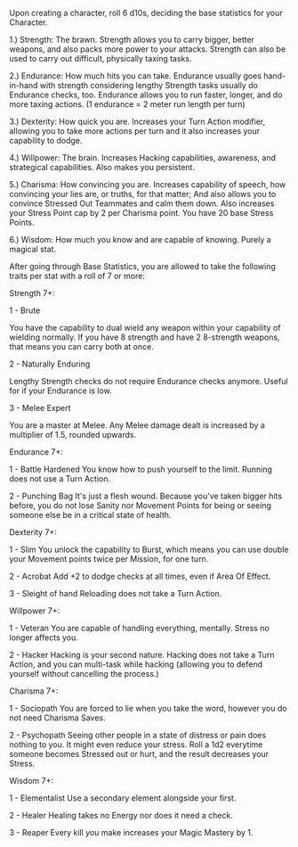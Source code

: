 Upon creating a character, roll 6 d10s, deciding the base statistics for your Character.

1.) Strength: The brawn. Strength allows you to carry bigger, better weapons, and also packs more power to your attacks. Strength can also be used to carry out difficult, physically taxing tasks.

2.) Endurance: How much hits you can take. Endurance usually goes hand-in-hand with strength considering lengthy Strength tasks usually do Endurance checks, too.
Endurance allows you to run faster, longer, and do more taxing actions.
(1 endurance = 2 meter run length per turn)

3.) Dexterity: How quick you are. Increases your Turn Action modifier, allowing you to take more actions per turn and it also increases your capability to dodge.

4.) Willpower: The brain. Increases Hacking capabilities, awareness, and strategical capabilities. Also makes you persistent.

5.) Charisma: How convincing you are. Increases capability of speech, how convincing your lies are, or truths, for that matter; And also allows you to convince Stressed Out Teammates and calm them down. Also increases your Stress Point cap by 2 per Charisma point.
You have 20 base Stress Points.

6.) Wisdom: How much you know and are capable of knowing. Purely a magical stat.

After going through Base Statistics, you are allowed to take the following traits per stat with a roll of 7 or more:

Strength 7+:

1 - Brute

You have the capability to dual wield any weapon within your capability of wielding normally. If you have 8 strength and have 2 8-strength weapons, that means you can carry both at once.

2 - Naturally Enduring

Lengthy Strength checks do not require Endurance checks anymore. Useful for if your Endurance is low.

3 - Melee Expert

You are a master at Melee. Any Melee damage dealt is increased by a multiplier of 1.5, rounded upwards.

Endurance 7+:

1 - Battle Hardened
You know how to push yourself to the limit. Running does not use a Turn Action.

2 - Punching Bag
It's just a flesh wound. Because you've taken bigger hits before, you do not lose Sanity nor Movement Points for being or seeing someone else be in a critical state of health.

Dexterity 7+:

1 - Slim
You unlock the capability to Burst, which means you can use double your Movement points twice per Mission, for one turn.

2 - Acrobat
Add +2 to dodge checks at all times, even if Area Of Effect.

3 - Sleight of hand
Reloading does not take a Turn Action.

Willpower 7+:

1 - Veteran
You are capable of handling everything, mentally. Stress no longer affects you.

2 - Hacker
Hacking is your second nature. Hacking does not take a Turn Action, and you can multi-task while hacking (allowing you to defend yourself without cancelling the process.)

Charisma 7+:

1 - Sociopath
You are forced to lie when you take the word, however you do not need Charisma Saves.

2 - Psychopath
Seeing other people in a state of distress or pain does nothing to you. It might even reduce your stress. Roll a 1d2 everytime someone becomes Stressed out or hurt, and the result decreases your Stress.

Wisdom 7+:

1 - Elementalist
Use a secondary element alongside your first.

2 - Healer
Healing takes no Energy nor does it need a check.

3 - Reaper
Every kill *you* make increases your Magic Mastery by 1.